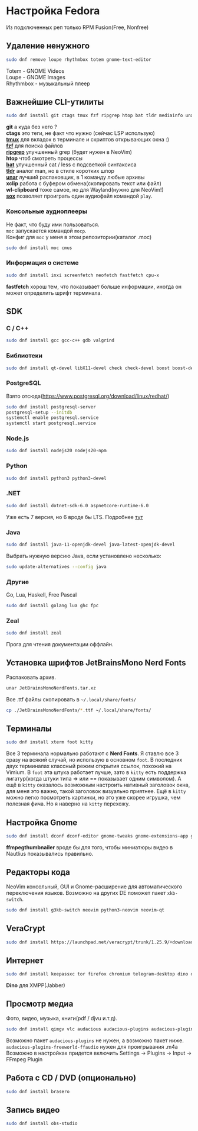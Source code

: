 # Настройка Fedora

Из подключенных реп только RPM Fusion(Free, Nonfree)

## Удаление ненужного
```bash
sudo dnf remove loupe rhythmbox totem gnome-text-editor
```
Totem - GNOME Videos \
Loupe - GNOME Images \
Rhythmbox - музыкальный плеер

## Важнейшие CLI-утилиты

```bash
sudo dnf install git ctags tmux fzf ripgrep htop bat tldr mediainfo unar xclip wl-clipboard sox
```
__git__ а куда без него ? \
__ctags__ это теги, не факт что нужно (сейчас LSP использую) \
[__tmux__](https://github.com/tmux/tmux) для вкладок в терминале и скриптов открывающих окна :) \
[__fzf__](https://github.com/junegunn/fzf) для поиска файлов \
[__ripgrep__](https://github.com/BurntSushi/ripgrep) улучшенный grep (будет нужен в NeoVim) \
__htop__ чтоб смотреть процессы \
[__bat__](https://github.com/sharkdp/bat) улучшенный cat / less с подсветкой синтаксиса \
[__tldr__](https://github.com/tldr-pages/tldr-python-client) аналог man, но в стиле коротких шпор \
[__unar__](https://theunarchiver.com/command-line) лучший распаковщик, в 1 команду любые архивы \
__xclip__ работа с буфером обмена(скопировать текст или файл) \
__wl-clipboard__ тоже самое, но для Wayland(нужно для NeoVim!) \
[__sox__](https://sox.sourceforge.net) позволяет проиграть один аудиофайл командой `play`.

### Консольные аудиоплееры

Не факт, что буду ими пользоваться. \
`moc` запускается командой `mocp`. \
Конфиг для `moc` у меня в этом репозитории(каталог .moc)

```bash
sudo dnf install moc cmus
```

### Информация о системе

```bash
sudo dnf install inxi screenfetch neofetch fastfetch cpu-x
```

__fastfetch__ хорош тем, что показывает больше информации,
иногда он может определить шрифт терминала.

## SDK

### C / C++
```bash
sudo dnf install gcc gcc-c++ gdb valgrind
```

### Библиотеки
```bash
sudo dnf install qt-devel libX11-devel check check-devel boost boost-devel freeglut freeglut-devel
```

### PostgreSQL
Взято отсюда(https://www.postgresql.org/download/linux/redhat/)
```bash
sudo dnf install postgresql-server
postgresql-setup --initdb
systemctl enable postgresql.service
systemctl start postgresql.service
```

### Node.js
```bash
sudo dnf install nodejs20 nodejs20-npm
```

### Python
```bash
sudo dnf install python3 python3-devel
```

### .NET
```bash
sudo dnf install dotnet-sdk-6.0 aspnetcore-runtime-6.0
```

Уже есть 7 версия, но 6 вроде бы LTS.
Подробнее [тут](https://learn.microsoft.com/en-us/dotnet/core/install/linux-fedora)

### Java
```bash
sudo dnf install java-11-openjdk-devel java-latest-openjdk-devel
```

Выбрать нужную версию Java, если установлено несколько:
```bash
sudo update-alternatives --config java
```

### Другие
Go, Lua, Haskell, Free Pascal
```bash
sudo dnf install golang lua ghc fpc
```

### Zeal
```bash
sudo dnf install zeal
```

Прога для чтения документации оффлайн.


## Установка шрифтов JetBrainsMono Nerd Fonts

Распаковать архив.
```bash
unar JetBrainsMonoNerdFonts.tar.xz
```

Все .ttf файлы скопировать в `~/.local/share/fonts/`
```bash
cp ./JetBrainsMonoNerdFonts/*.ttf ~/.local/share/fonts/
```

## Терминалы

```bash
sudo dnf install xterm foot kitty
```

Все 3 терминала нормально работают с __Nerd Fonts__.
Я ставлю все 3 сразу на всякий случай, но использую в основном `foot`.
В последних двух терминалах классный режим открытия ссылок,
похожий на Vimium. В `foot` эта штука работает лучше,
зато в `kitty` есть поддержка лигатур(когда штуки типа => или == показывает одним символом).
А ещё в `kitty` оказалось возможным настроить нативный заголовок окна, для меня
это важно, такой заголовок визуально приятнее. Ещё в `kitty` можно легко посмотреть картинки,
но это уже скорее игрушка, чем полезная фича. Но я наверно на `kitty` перехожу.

## Настройка Gnome

```bash
sudo dnf install dconf dconf-editor gnome-tweaks gnome-extensions-app gnome-shell-extension-appindicator ffmpegthumbnailer
```
__ffmpegthumbnailer__ вроде бы для того, чтобы миниатюры видео в Nautlius показывались правильно.

## Редакторы кода
NeoVim консольный, GUI и
Gnome-расширение для автоматического переключения языков.
Возможно на других DE поможет пакет `xkb-switch`.

```bash
sudo dnf install g3kb-switch neovim python3-neovim neovim-qt
```


## VeraCrypt
```bash
sudo dnf install https://launchpad.net/veracrypt/trunk/1.25.9/+download/veracrypt-1.25.9-CentOS-8-x86_64.rpm
```

## Интернет

```bash
sudo dnf install keepassxc tor firefox chromium telegram-desktop dino discord qbittorrent
```
__Dino__ для XMPP(Jabber)


## Просмотр медиа

Фото, видео, музыка, книги(pdf / djvu и.т.д).

```bash
sudo dnf install qimgv vlc audacious audacious-plugins audacious-plugins-freeworld-ffaudio zathura zathura-plugins-all
```

Возможно пакет `audacious-plugins` не нужен, а возможно пакет ниже. \
`audacious-plugins-freeworld-ffaudio` нужен для проигрывания .m4a \
Возможно в настройках придется включить Settings -> Plugins -> Input -> FFmpeg Plugin

## Работа с CD / DVD (опционально)
```bash
sudo dnf install brasero
```

## Запись видео
```bash
sudo dnf install obs-studio
```
